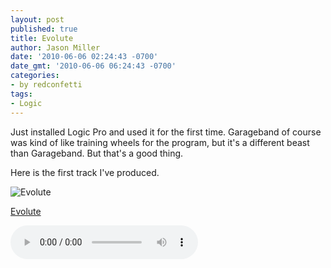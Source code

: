 ```yaml
---
layout: post
published: true
title: Evolute
author: Jason Miller
date: '2010-06-06 02:24:43 -0700'
date_gmt: '2010-06-06 06:24:43 -0700'
categories:
- by redconfetti
tags:
- Logic
---
```


Just installed Logic Pro and used it for the first time. Garageband of course was kind of like training wheels for
the program, but it's a different beast than Garageband. But that's a good thing.

Here is the first track I've produced.

![Evolute]({{site.assets.url_prefix}}/images/posts/2010-06-06/evolute.jpg "Evolute")

[Evolute]({{site.assets.url_prefix}}/mp3/misc/redconfetti-evolute.mp3)

![Evolute]({{site.assets.url_prefix}}/mp3/misc/redconfetti-evolute.mp3)
